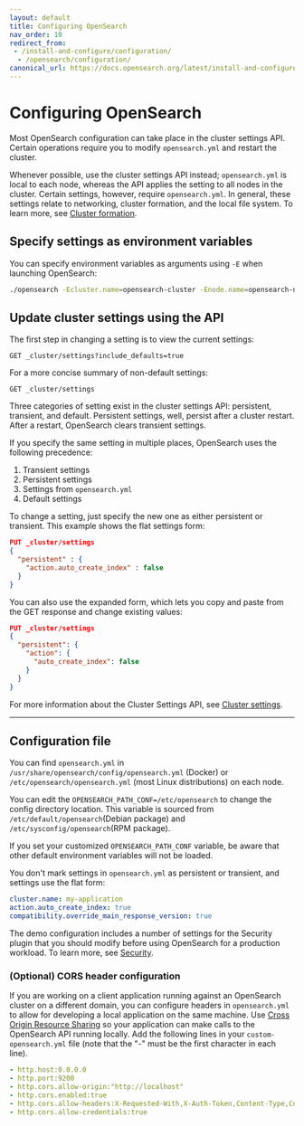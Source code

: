 ```yaml
---
layout: default
title: Configuring OpenSearch
nav_order: 10
redirect_from:
 - /install-and-configure/configuration/
  - /opensearch/configuration/
canonical_url: https://docs.opensearch.org/latest/install-and-configure/configuring-opensearch/index/
---
```


# Configuring OpenSearch

Most OpenSearch configuration can take place in the cluster settings API. Certain operations require you to modify `opensearch.yml` and restart the cluster.

Whenever possible, use the cluster settings API instead; `opensearch.yml` is local to each node, whereas the API applies the setting to all nodes in the cluster. Certain settings, however, require `opensearch.yml`. In general, these settings relate to networking, cluster formation, and the local file system. To learn more, see [Cluster formation]({{site.url}}{{site.baseurl}}/opensearch/cluster/).

## Specify settings as environment variables

You can specify environment variables as arguments using `-E` when launching OpenSearch:

```bash
./opensearch -Ecluster.name=opensearch-cluster -Enode.name=opensearch-node1 -Ehttp.host=0.0.0.0 -Ediscovery.type=single-node
```

## Update cluster settings using the API

The first step in changing a setting is to view the current settings:

```
GET _cluster/settings?include_defaults=true
```

For a more concise summary of non-default settings:

```
GET _cluster/settings
```

Three categories of setting exist in the cluster settings API: persistent, transient, and default. Persistent settings, well, persist after a cluster restart. After a restart, OpenSearch clears transient settings.

If you specify the same setting in multiple places, OpenSearch uses the following precedence:

1. Transient settings
2. Persistent settings
3. Settings from `opensearch.yml`
4. Default settings

To change a setting, just specify the new one as either persistent or transient. This example shows the flat settings form:

```json
PUT _cluster/settings
{
  "persistent" : {
    "action.auto_create_index" : false
  }
}
```

You can also use the expanded form, which lets you copy and paste from the GET response and change existing values:

```json
PUT _cluster/settings
{
  "persistent": {
    "action": {
      "auto_create_index": false
    }
  }
}
```

For more information about the Cluster Settings API, see [Cluster settings]({{site.url}}{{site.baseurl}}/api-reference/cluster-settings/).


---

## Configuration file

You can find `opensearch.yml` in `/usr/share/opensearch/config/opensearch.yml` (Docker) or `/etc/opensearch/opensearch.yml` (most Linux distributions) on each node.

You can edit the `OPENSEARCH_PATH_CONF=/etc/opensearch` to change the config directory location. This variable is sourced from `/etc/default/opensearch`(Debian package) and `/etc/sysconfig/opensearch`(RPM package).

If you set your customized `OPENSEARCH_PATH_CONF` variable, be aware that other default environment variables will not be loaded.

You don't mark settings in `opensearch.yml` as persistent or transient, and settings use the flat form:

```yml
cluster.name: my-application
action.auto_create_index: true
compatibility.override_main_response_version: true
```

The demo configuration includes a number of settings for the Security plugin that you should modify before using OpenSearch for a production workload. To learn more, see [Security]({{site.url}}{{site.baseurl}}/security/).

### (Optional) CORS header configuration
If you are working on a client application running against an OpenSearch cluster on a different domain, you can configure headers in `opensearch.yml` to allow for developing a local application on the same machine.  Use [Cross Origin Resource Sharing](https://developer.mozilla.org/en-US/docs/Web/HTTP/CORS) so your application can make calls to the OpenSearch API running locally.  Add the following lines in your `custom-opensearch.yml` file (note that the "-" must be the first character in each line).
```yml
- http.host:0.0.0.0
- http.port:9200
- http.cors.allow-origin:"http://localhost"
- http.cors.enabled:true
- http.cors.allow-headers:X-Requested-With,X-Auth-Token,Content-Type,Content-Length,Authorization
- http.cors.allow-credentials:true
```